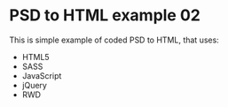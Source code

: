 # PSD to HTML example 02

This is simple example of coded PSD to HTML, that uses:
- HTML5
- SASS
- JavaScript
- jQuery
- RWD
